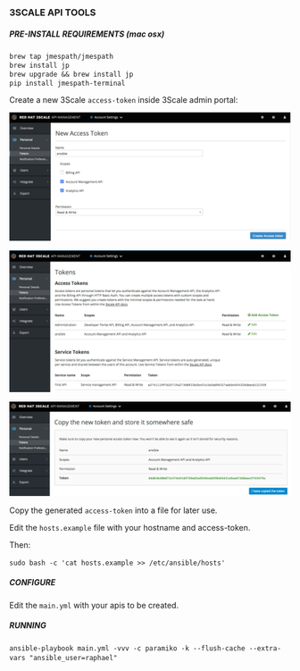 ### 3SCALE API TOOLS

##### PRE-INSTALL REQUIREMENTS (mac osx)

```
brew tap jmespath/jmespath
brew install jp
brew upgrade && brew install jp
pip install jmespath-terminal
```

Create a new 3Scale `access-token` inside 3Scale admin portal:

![step1](documentation/images/02.png "Patches applied after installation process")

![step2](documentation/images/01.png "Patches applied after installation process")

![step3](documentation/images/03.png "Patches applied after installation process")

Copy the generated `access-token` into a file for later use.

Edit the `hosts.example` file with your hostname and access-token.

Then:

`sudo bash -c 'cat hosts.example >> /etc/ansible/hosts'`

##### CONFIGURE

Edit the `main.yml` with your apis to be created.

##### RUNNING

`ansible-playbook main.yml -vvv -c paramiko -k --flush-cache --extra-vars "ansible_user=raphael"`

